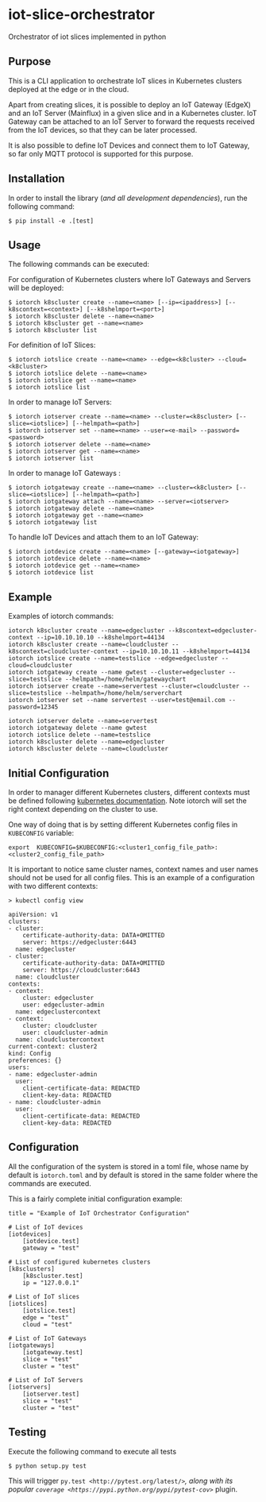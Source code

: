 # iot-slice-orchestrator
Orchestrator of iot slices implemented in python

Purpose
-------

This is a CLI application to orchestrate IoT slices in Kubernetes clusters deployed at the edge or in the cloud.

Apart from creating slices, it is possible to deploy an IoT Gateway (EdgeX) and an IoT Server (Mainflux) in a given slice and in a Kubernetes cluster. IoT Gateway can be attached to an IoT Server to forward the requests received from the IoT devices, so that they can be later processed.

It is also possible to define IoT Devices and connect them to IoT Gateway, so far only MQTT protocol is supported for this purpose.


Installation
------------

In order to install the library (*and all development dependencies*), run the following command:

    $ pip install -e .[test]

Usage
-----

The following commands can be executed:

For configuration of Kubernetes clusters where IoT Gateways and Servers will be deployed:

    $ iotorch k8scluster create --name=<name> [--ip=<ipaddress>] [--k8scontext=<context>] [--k8shelmport=<port>]
    $ iotorch k8scluster delete --name=<name>
    $ iotorch k8scluster get --name=<name>
    $ iotorch k8scluster list

For definition of IoT Slices:

    $ iotorch iotslice create --name=<name> --edge=<k8cluster> --cloud=<k8cluster>
    $ iotorch iotslice delete --name=<name>
    $ iotorch iotslice get --name=<name>
    $ iotorch iotslice list

In order to manage IoT Servers:

    $ iotorch iotserver create --name=<name> --cluster=<k8scluster> [--slice=<iotslice>] [--helmpath=<path>]
    $ iotorch iotserver set --name=<name> --user=<e-mail> --password=<password>
    $ iotorch iotserver delete --name=<name>
    $ iotorch iotserver get --name=<name>
    $ iotorch iotserver list

In order to manage IoT Gateways :

    $ iotorch iotgateway create --name=<name> --cluster=<k8cluster> [--slice=<iotslice>] [--helmpath=<path>]
    $ iotorch iotgateway attach --name=<name> --server=<iotserver>
    $ iotorch iotgateway delete --name=<name>
    $ iotorch iotgateway get --name=<name>
    $ iotorch iotgateway list

To handle IoT Devices and attach them to an IoT Gateway:

    $ iotorch iotdevice create --name=<name> [--gateway=<iotgateway>]
    $ iotorch iotdevice delete --name=<name>
    $ iotorch iotdevice get --name=<name>
    $ iotorch iotdevice list

Example
-------
Examples of iotorch commands:

    iotorch k8scluster create --name=edgecluster --k8scontext=edgecluster-context --ip=10.10.10.10 --k8shelmport=44134
    iotorch k8scluster create --name=cloudcluster --k8scontext=cloudcluster-context --ip=10.10.10.11 --k8shelmport=44134
    iotorch iotslice create --name=testslice --edge=edgecluster --cloud=cloudcluster
    iotorch iotgateway create --name gwtest --cluster=edgecluster --slice=testslice --helmpath=/home/helm/gatewaychart
    iotorch iotserver create --name=servertest --cluster=cloudcluster --slice=testslice --helmpath=/home/helm/serverchart
    iotorch iotserver set --name servertest --user=test@email.com --password=12345
    
    iotorch iotserver delete --name=servertest
    iotorch iotgateway delete --name gwtest
    iotorch iotslice delete --name=testslice
    iotorch k8scluster delete --name=edgecluster
    iotorch k8scluster delete --name=cloudcluster

Initial Configuration
---------------------
In order to manager different Kubernetes clusters, different contexts must be defined following [kubernetes documentation](https://kubernetes.io/docs/tasks/access-application-cluster/configure-access-multiple-clusters/). Note iotorch will set the right context depending on the cluster to use.

One way of doing that is by setting different Kubernetes config files in ``KUBECONFIG`` variable:

    export  KUBECONFIG=$KUBECONFIG:<cluster1_config_file_path>:<cluster2_config_file_path>

It is important to notice same cluster names, context names and user names should not be used for all config files. This is an example of a configuration with two different contexts:

    > kubectl config view
    
    apiVersion: v1
    clusters:
    - cluster:
        certificate-authority-data: DATA+OMITTED
        server: https://edgecluster:6443
      name: edgecluster
    - cluster:
        certificate-authority-data: DATA+OMITTED
        server: https://cloudcluster:6443
      name: cloudcluster
    contexts:
    - context:
        cluster: edgecluster
        user: edgecluster-admin
      name: edgeclustercontext
    - context:
        cluster: cloudcluster
        user: cloudcluster-admin
      name: cloudclustercontext
    current-context: cluster2
    kind: Config
    preferences: {}
    users:
    - name: edgecluster-admin
      user:
        client-certificate-data: REDACTED
        client-key-data: REDACTED
    - name: cloudcluster-admin
      user:
        client-certificate-data: REDACTED
        client-key-data: REDACTED

Configuration
-------------
All the configuration of the system is stored in a toml file, whose name by default is ``iotorch.toml`` and by default is stored in the same folder where the commands are executed.

This is a fairly complete initial configuration example:

    title = "Example of IoT Orchestrator Configuration"
    
    # List of IoT devices
    [iotdevices]
        [iotdevice.test]
        gateway = "test"
    
    # List of configured kubernetes clusters
    [k8sclusters]
        [k8scluster.test]
        ip = "127.0.0.1"
   
    # List of IoT slices
    [iotslices]
        [iotslice.test]
        edge = "test"
        cloud = "test"
    
    # List of IoT Gateways
    [iotgateways]
        [iotgateway.test]
        slice = "test"
        cluster = "test"
    
    # List of IoT Servers
    [iotservers]
        [iotserver.test]
        slice = "test"
        cluster = "test"
        
Testing
-------
Execute the following command to execute all tests

    $ python setup.py test

This will trigger `py.test <http://pytest.org/latest/>`_, along with its popular
`coverage <https://pypi.python.org/pypi/pytest-cov>`_ plugin.
